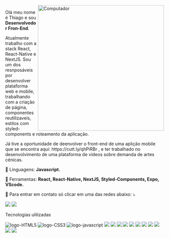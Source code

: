 <img src="https://raw.githubusercontent.com/MicaelliMedeiros/micaellimedeiros/master/image/computer-illustration.png" min-width="400px" max-width="400px" width="400px" align="right" alt="Computador">

<p align="left"> 
  Olá meu nome é Thiago e sou <strong>Desenvolvedor Fron-End</strong>.<br>
</p>
  <p>
    Atualmente trabalho com a stack React, React-Native e NextJS. 
  Sou um dos resnposáveis por desenvolver plataforma web e mobile, trabalhando com a criação de página, componentes reutilizaveis, estilos com styled-components e roteamento da aplicação. 
  </p>
  <p>
   Já tive a oportunidade de deenvolver o front-end de uma aplição mobile que se encontra aqui: https://cutt.ly/qhPiRBr , e ter trabalhado no desenvolvimento de uma plataforma de vídeos sobre demanda de artes cénicas.
  </p>

<p align="left">
  🦄 Linguagens: <strong>Javascript.</strong>
</p>

<p align="left">
  💼 Ferramentas: <strong>React, React-Native, NextJS, Styled-Components, Expo, VScode.</strong>
</p>

<p align="left">
  💌 Para entrar em contato só clicar em uma das redes abaixo: ⤵️
</p>

<p align="left">

  <a href="https://www.linkedin.com/in/thiago-fernandes-0406b7131/" alt="Linkedin">
  <img src="https://img.shields.io/badge/-Linkedin-0e76a8?style=flat-square&logo=Linkedin&logoColor=white&link=LINK-DO-SEU-LINKEDIN" /></a>
  

  <a href="https://api.whatsapp.com/send?phone=5521997704283&text=Ol%C3%A1%2C%20estou%20entrando%20em%20contato%20pois%20vir%20seu%20perfil%20no%20GitHub%20e%20temos%20uma%20posi%C3%A7%C3%A3o%20que%20posso%20lhe%20interessar." alt="WhatsApp">
  <img src="https://img.shields.io/badge/-WhatsApp-25d366?style=flat-square&labelColor=25d366&logo=whatsapp&logoColor=white&link=API-DO-SEU-WHATSAPP"/></a>
  
</p>

<p aling="left">
  <p>Tecnologias ulilizadas</p>
  <img src="https://img.shields.io/badge/-HTML5-E34F26?style=flat-square&logo=html5&logoColor=white" alt="logo-HTML5"/>
  <img src="https://img.shields.io/badge/-CSS3-549FDE?style=flat-square&logo=css3&logoColor=whit" alt="logo-CSS3"/>
  <img src="https://img.shields.io/badge/-JavaScript-F7B93E?style=flat-square&logo=javascript&logoColor=fff" alt="logo-javascript"/>
  <img src="https://img.shields.io/badge/-React.js-45b8d8?style=flat-square&logo=react&logoColor=white"/>
  <img src="https://img.shields.io/badge/-React%20Native-45b8d8?style=flat-square&logo=react&logoColor=white"/>
  <img src="https://img.shields.io/badge/-Node.js-43853d?style=flat-square&logo=Node.js&logoColor=white"/>
  <img src="(https://img.shields.io/badge/-Git-F05032?style=flat-square&logo=git&logoColor=white"/>
  <img src="(https://img.shields.io/badge/-NPM-CB3837?style=flat-square&logo=npm&logoColor=white"/>
  <img src="(https://img.shields.io/badge/-Styled_Components-db7092?style=flat-square&logo=styled-components&logoColor=white"/>
  <img src="https://img.shields.io/badge/-VSCode-0085D1?style=flat-square&logo=visual-studio-code&logoColor=white"/>
  <img src="https://img.shields.io/badge/-Vercel-000?style=flat-square&logo=vercel&logoColor=white"/>
  <img src="https://img.shields.io/badge/-Heroku-430098?style=flat-square&logo=heroku&logoColor=white"/>
  <img src="https://img.shields.io/badge/-Windows-00ADEF?style=flat-square&logo=windows&logoColor=white"/>
  <img src="https://img.shields.io/badge/-Linux-16C60C?style=flat-square&logo=linux&logoColor=white"/>
  
  
</p>
